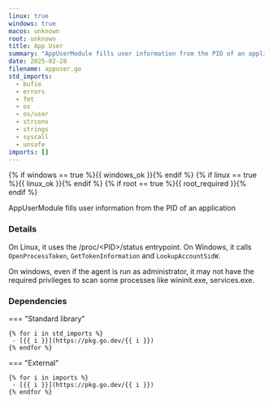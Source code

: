 ```yaml
---
linux: true
windows: true
macos: unknown
root: unknown
title: App User
summary: "AppUserModule fills user information from the PID of an application"
date: 2025-02-28
filename: appuser.go
std_imports:
  - bufio
  - errors
  - fmt
  - os
  - os/user
  - strconv
  - strings
  - syscall
  - unsafe
imports: []
---
```


{% if windows == true %}{{ windows_ok }}{% endif %}
{% if linux == true %}{{ linux_ok }}{% endif %}
{% if root == true %}{{ root_required }}{% endif %}

AppUserModule fills user information from the PID of an application

### Details


On Linux, it uses the /proc/\<PID>/status entrypoint. On Windows, it calls `OpenProcessToken`, `GetTokenInformation` and `LookupAccountSidW`.

On windows, even if the agent is run as administrator, it may not have the required privileges to scan some processes like wininit.exe, services.exe.

### Dependencies

=== "Standard library"

	{% for i in std_imports %}
	 - [{{ i }}](https://pkg.go.dev/{{ i }})
	{% endfor %}

=== "External"

	{% for i in imports %}
	 - [{{ i }}](https://pkg.go.dev/{{ i }})
	{% endfor %}
